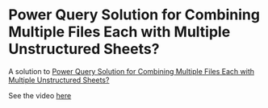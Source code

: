 # Power Query Solution for Combining Multiple Files Each with Multiple Unstructured Sheets?

A solution to [Power Query Solution for Combining Multiple Files Each with Multiple Unstructured Sheets?](https://www.reddit.com/r/excel/comments/arbw0l/power_query_solution_for_combining_multiple_files/)

See the video [here](https://youtu.be/CwU1Jf2kYu0)
